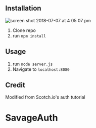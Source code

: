 ## Installation

![screen shot 2018-07-07 at 4 05 07 pm](https://user-images.githubusercontent.com/39247861/42414304-64d7427e-8200-11e8-89b7-4df4e7c3fc9d.png)

1. Clone repo
2. run `npm install`

## Usage

1. run `node server.js`
2. Navigate to `localhost:8080`

## Credit

Modified from Scotch.io's auth tutorial
# SavageAuth
